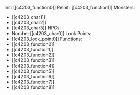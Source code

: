 Init: [[c4203_function0]]
ReInit: [[c4203_function1]]
Monsters:
- [[c4203_char1]]
- [[c4203_char2]]
- [[c4203_char3]]
NPCs:
- Norche: [[c4203_char0]]
Look Points:
- [[c4203_look_point0]]
Functions:
- [[c4203_function0]]
- [[c4203_function1]]
- [[c4203_function2]]
- [[c4203_function3]]
- [[c4203_function4]]
- [[c4203_function5]]
- [[c4203_function6]]
- [[c4203_function7]]
- [[c4203_function8]]
